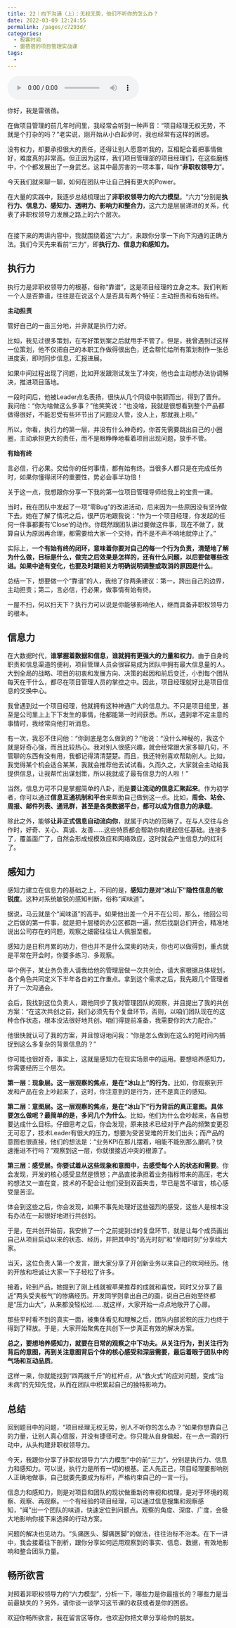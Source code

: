 ```yaml
---
title: 22｜向下沟通（上）：无权无势，他们不听你的怎么办？
date: 2022-03-09 12:24:55
permalink: /pages/c7293d/
categories:
  - 极客时间
  - 雷蓓蓓的项目管理实战课
tags:
  - 
---
```

<audio title="22｜向下沟通（上）：无权无势，他们不听你的怎么办？" src="https://static001.geekbang.org/resource/audio/c1/3c/c1084c08a0d02f2f89ac5178f3e9fa3c.mp3" controls="controls"></audio> 
<p>你好，我是雷蓓蓓。</p><p>在做项目管理的前几年时间里，我经常会听到一种声音：“项目经理无权无势，不就是个打杂的吗？”老实说，刚开始从小白起步时，我也经常有这样的困惑。</p><p>没有权力，却要承担很大的责任，还得让别人愿意听我的，互相配合着把事情做好，难度真的非常高。但正因为这样，我们项目管理部的项目经理们，在这些磨练中，个个都发展出了一身武艺。这其中最厉害的一项本事，叫作“<strong>非职权领导力</strong>”。</p><p>今天我们就来聊一聊，如何在团队中让自己拥有更大的Power。</p><p>在大量的实践中，我逐步总结梳理出了<strong>非职权领导力的六力模型</strong>。“六力”分别是<strong>执行力、信息力、感知力、透明力、影响力和整合力</strong>，这六力是层层递进的关系，代表了非职权领导力发展之路上的六个层次。</p><p><img src="https://static001.geekbang.org/resource/image/79/71/792039cdec4a3dcb39873537b3415771.png?wh=1406x992" alt=""></p><p>在接下来的两讲内容中，我就围绕着这“六力”，来跟你分享一下向下沟通的正确方法。我们今天先来看前“三力”，即<strong>执行力、信息力和感知力。</strong></p><h2>执行力</h2><p>执行力是非职权领导力的根基，俗称“靠谱”，这是项目经理的立身之本。我们判断一个人是否靠谱，往往是在说这个人是否具有两个特征：主动担责和有始有终。</p><p><strong>主动担责</strong></p><p>管好自己的一亩三分地，并非就是执行力好。</p><p>比如，我见过很多策划，在写好策划案之后就甩手不管了。但是，我曾遇到过这样一位策划，他不仅把自己的本职工作做得很出色，还会帮忙给所有策划制作一张总进度表，即时同步信息，汇报进展。</p><!-- [[[read_end]]] --><p>如果中间过程出现了问题，比如开发跟测试发生了冲突，他也会主动想办法协调解决，推进项目落地。</p><p>一段时间后，他被Leader点名表扬，很快从几个同级中脱颖而出，得到了晋升。我问他：“你为啥做这么多事？”他笑笑说：“也没啥，我就是很想看到整个产品都做得很好，不能忍受有些环节出了问题没人管，没人上，那就我上呗。”</p><p>所以，你看，执行力的第一层，并没有什么神奇的，你首先需要跳出自己的小圈圈，主动承担更大的责任，而不是眼睁睁地看着项目出现问题，放手不管。</p><p><strong>有始有终</strong></p><p>言必信，行必果。交给你的任何事情，都有始有终。当很多人都只是在完成任务时，如果你懂得闭环的重要性，势必会事半功倍！</p><p>关于这一点，我想跟你分享一下我的第一位项目管理导师给我上的宝贵一课。</p><p>当时，我在团队中发起了一项“零Bug”的改进活动，后来因为一些原因没有坚持做下去。她在了解了情况之后，很严厉地跟我说：“作为一个项目经理，你发起的任何一件事都要有‘Close’的动作。你既然跟团队讲过要做这件事，现在不做了，就算自认为原因再合理，都需要给大家一个交待，而不是不声不响地就停止了。”</p><p>实际上，<strong>一个有始有终的闭环，意味着你要对自己的每一个行为负责，清楚地了解为什么做，目标是什么，做完之后效果是怎样的，还有什么问题，以后要做哪些改进。如果中途有变化，也要及时跟相关方明确说明调整或取消的原因是什么</strong>。</p><p>总结一下，想要做一个“靠谱”的人，我给了你两条建议：第一，跨出自己的边界，主动担责；第二，言必信，行必果，做事情有始有终。</p><p>一屋不扫，何以扫天下？执行力可以说是你能够影响他人，继而具备非职权领导力的根本。</p><h2>信息力</h2><p>在大数据时代，<strong>谁掌握着数据和信息，谁就拥有更强大的力量和权力</strong>。由于自身的职责和信息渠道的便利，项目管理人员会很容易成为团队中拥有最大信息量的人。大到全局的战略、项目的初衷和发展方向、决策的起因和前后变迁，小到每个团队每天在干什么，都尽在项目管理人员的掌控之中。因此，项目经理就好比是项目信息的交换中心。</p><p>我曾遇到过一个项目经理，他就拥有这种神通广大的信息力。不只是项目组里，甚至是公司里上上下下发生的事情，他都能第一时间获悉。所以，遇到拿不定主意的事情时，我经常向他打听消息。</p><p>有一次，我忍不住问他：“你到底是怎么做到的？”他说：“没什么神秘的，我这个就是好奇心强，而且比较热心。我对别人很感兴趣，就会经常跟大家多聊几句，不管聊的东西有没有用，我都记得清清楚楚。而且，我还特别喜欢帮助别人。比如，我觉得某个机会适合某某，我就会推荐他去试试看。久而久之，大家就会主动给我提供信息，让我帮忙出谋划策，所以我就成了最有信息力的人啦！”</p><p>当然，信息力可不只是掌握简单的八卦，而是<strong>要让流动的信息汇聚起来</strong>。作为初学者，你可以通过<strong>信息互通机制和平台</strong>来帮助自己做到这一点。比如，<strong>周会、站会、周报、邮件列表、通讯群，甚至是各类数据平台，都可以成为信息力的承载</strong>。</p><p>除此之外，能够<strong>让非正式信息自动流向你</strong>，就属于内功的范畴了。在与人交往与合作时，好奇、关心、真诚、友善……这些特质都会帮助你构建起信任基础。连接多了，覆盖面广了，自然会形成规模效应和网络效应，这时就会产生信息力的红利了。</p><h2>感知力</h2><p>感知力建立在信息力的基础之上，不同的是，<strong>感知力是对“冰山下”隐性信息的敏锐度</strong>。这种对系统敏锐的感知判断，俗称“闻味道”。</p><p>据说，马云就是个“闻味道”的高手。如果他出差一个月不在公司，那么，他回公司之后做的第一件事，就是把十层楼的办公区都跑一遍，然后找副总们开会，精准地说出公司存在的问题，观察之细密往往让人佩服至极。</p><p>感知力是日积月累的功力，但也并不是什么深奥的功夫，你也可以做得到，重点就是平常在开会时，你要多练习、多观察。</p><p>举个例子，某业务负责人请我给他的管理层做一次共创会，请大家根据总体规划，各个角色共同定义下半年各自的工作重点。拿到这个需求之后，我先跟几个管理者开了一次沟通会。</p><p>会后，我找到这位负责人，跟他同步了我对管理团队的观察，并且提出了我的共创方案：“在这次共创之前，我们必须先有个复盘环节，否则，以咱们团队现在的这种合作状态，根本没法很好地共创。咱们得提前准备，我需要你的大力配合。”</p><p>他很快就认可了我的方案，并且惊讶地问我：“你是怎么做到在这么的短时间内捕捉到这么多复杂的背景信息的？”</p><p>你可能也很好奇，事实上，这就是感知力在现实场景中的运用。要想培养感知力，你需要经历三个层次。</p><p><strong>第一层：现象层。这一层观察的焦点，是在“冰山上”的行为</strong>。比如，你观察到开发和产品在会上吵起来了，这时，你注意到的是行为，还不是真正的感知。</p><p><strong>第二层：意图层。这一层观察的焦点，是在“冰山下”行为背后的真正意图。具体要怎么做呢？最简单的是，多问几个为什么</strong>。比如，他们为什么会吵起来，各自想要达成什么目标。仔细思考之后，你会发现，原来技术已经对于产品的频繁变更忍无可忍了，技术Leader有很大的压力，想要为受苦受难的开发们出头；而产品的意图也很直接，他们的想法是：“业务KPI在那儿摆着，咱能不能别那么磨叽？快速推进不行吗？”观察到这一层，你就很接近冲突的根源了。</p><p><strong>第三层：感受层。你要试着从这些现象和意图中，去感受每个人的状态和需要</strong>。你会发现，开发的核心感受显然是愤怒；产品直接承担着业务指标带来的高压，老大的想法又一直在变，技术的不配合让他们受到双面夹击，早已是苦不堪言，核心感受是苦涩。</p><p>体会到这些之后，你会发现，如果不事先处理好这些强烈的感受，这些人是根本没有办法在一起很好地进行共创的。</p><p>于是，在共创开始前，我安排了一个之前提到过的复盘环节，就是让每个成员画出自己从项目启动以来的状态、经历，并把其中的“高光时刻”和“至暗时刻”分享给大家。</p><p>当天，这位负责人第一个发言，跟大家分享了开创新业务以来自己的坎坷经历。他的开放和坦诚让大家一下子轻松了许多。</p><p>接着，轮到产品，她提到了刚上线就被苹果推荐的成就和喜悦，同时又分享了最近“两头受夹板气”的惨痛经历。开发同学则拿出自己的画，说自己自始至终都是“压力山大”，从来都没轻松过……就这样，大家开始一点点地敞开了心扉。</p><p>那些平时看不到的真实一面，被集体看见和理解之后，团队内部淤积的压力也终于得到了释放。于是，大家开始聚焦在共创下一步真正有效的解决方案。</p><p><strong>总之，要想培养感知力，就要在日常的观察之中下功夫。从关注行为，到关注行为背后的意图，再到关注意图背后个体的核心感受和深层需要，最后着眼于团队中的气场和互动品质</strong>。</p><p>这样一来，你就能找到“四两拨千斤”的杠杆点，从“救火式”的应对问题，变成“治未病”的先知先觉，从而在团队中积累起自己的独特影响力。</p><h2>总结</h2><p>回到题目中的问题，“项目经理无权无势，别人不听你的怎么办？”如果你想靠自己的力量，让别人真心信服，并没有捷径可走。你只能从自身做起，在一点一滴的行动中，从头构建非职权领导力。</p><p>今天，我跟你分享了非职权领导力“六力模型”中的前“三力”，分别是执行力、信息力和感知力。可以说，执行力是所有一切的根基。正人先正己，项目经理要影响别人正确地做事，自己就要先要成为标杆，严格约束自己的一言一行。</p><p>信息力和感知力，则是对项目和团队的现状做重新的审视和梳理，是对于环境的观察、观察、再观察。一个有经验的项目经理，可以通过信息搜集和观察感知，“闻”出一个团队的味道，快速定位到问题点。观察的角度、深度、广度，会极大地影响你接下来选择的行动方案。</p><p>问题的解决也见功力。“头痛医头、脚痛医脚”的做法，往往治标不治本。在下一讲中，我会接着往下剖析，跟你分享如何运用观察到的事实、信息、数据，有效地影响和整合团队力量。</p><h2>畅所欲言</h2><p>对照着非职权领导力的“六力模型”，分析一下，哪些力是你最擅长的？哪些力是当前最缺失的？另外，请你谈一谈学习这节课的收获或者是你的困惑。</p><p>欢迎你畅所欲言，我在留言区等你，也欢迎你把文章分享给你的朋友。</p>